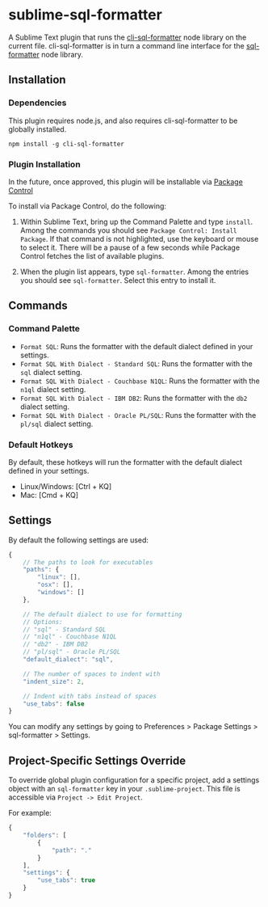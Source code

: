 # sublime-sql-formatter

A Sublime Text plugin that runs the [cli-sql-formatter](https://github.com/kufii/cli-sql-formatter) node library on the current file. cli-sql-formatter is in turn a command line interface for the [sql-formatter](https://github.com/zeroturnaround/sql-formatter) node library.

## Installation

### Dependencies

This plugin requires node.js, and also requires cli-sql-formatter to be globally installed.

`npm install -g cli-sql-formatter`

### Plugin Installation

In the future, once approved, this plugin will be installable via [Package Control](https://packagecontrol.io/installation)

To install via Package Control, do the following:

1. Within Sublime Text, bring up the Command Palette and type `install`. Among the commands you should see `Package Control: Install Package`. If that command is not highlighted, use the keyboard or mouse to select it. There will be a pause of a few seconds while Package Control fetches the list of available plugins.

2. When the plugin list appears, type `sql-formatter`. Among the entries you should see `sql-formatter`. Select this entry to install it.

## Commands

### Command Palette

* `Format SQL`: Runs the formatter with the default dialect defined in your settings.
* `Format SQL With Dialect - Standard SQL`: Runs the formatter with the `sql` dialect setting.
* `Format SQL With Dialect - Couchbase N1QL`: Runs the formatter with the `n1ql` dialect setting.
* `Format SQL With Dialect - IBM DB2`: Runs the formatter with the `db2` dialect setting.
* `Format SQL With Dialect - Oracle PL/SQL`: Runs the formatter with the `pl/sql` dialect setting.

### Default Hotkeys

By default, these hotkeys will run the formatter with the default dialect defined in your settings.

* Linux/Windows: [Ctrl + KQ]
* Mac: [Cmd + KQ]

## Settings

By default the following settings are used:

```javascript
{
	// The paths to look for executables
	"paths": {
		"linux": [],
		"osx": [],
		"windows": []
	},

	// The default dialect to use for formatting
	// Options:
	// "sql" - Standard SQL
	// "n1ql" - Couchbase N1QL
	// "db2" - IBM DB2
	// "pl/sql" - Oracle PL/SQL
	"default_dialect": "sql",

	// The number of spaces to indent with
	"indent_size": 2,

	// Indent with tabs instead of spaces
	"use_tabs": false
}
```

You can modify any settings by going to Preferences > Package Settings > sql-formatter > Settings.

## Project-Specific Settings Override

To override global plugin configuration for a specific project, add a settings object with an `sql-formatter` key in your `.sublime-project`. This file is accessible via `Project -> Edit Project`.

For example:

```javascript
{
	"folders": [
		{
			"path": "."
		}
	],
	"settings": {
		"use_tabs": true
	}
}
```
